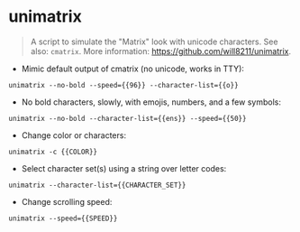 # unimatrix

> A script to simulate the "Matrix" look with unicode characters.
> See also: `cmatrix`.
> More information: <https://github.com/will8211/unimatrix>.

- Mimic default output of cmatrix (no unicode, works in TTY):

`unimatrix --no-bold --speed={{96}} --character-list={{o}}`

- No bold characters, slowly, with emojis, numbers, and a few symbols:

`unimatrix --no-bold --character-list={{ens}} --speed={{50}}`

- Change color or characters:

`unimatrix -c {{COLOR}}`

- Select character set(s) using a string over letter codes:

`unimatrix --character-list={{CHARACTER_SET}}`

- Change scrolling speed:

`unimatrix --speed={{SPEED}}`
